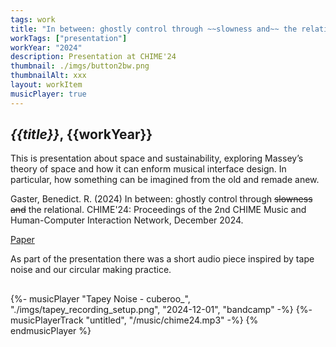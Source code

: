 ```yaml
---
tags: work
title: "In between: ghostly control through ~~slowness and~~ the relational"
workTags: ["presentation"]
workYear: "2024"
description: Presentation at CHIME'24
thumbnail: ./imgs/button2bw.png
thumbnailAlt: xxx
layout: workItem
musicPlayer: true
---
```


<h2><i>{{title}}</i>, {{workYear}}</h2>

This is presentation about space and sustainability, exploring Massey’s theory of space and how it can enform musical interface design. In particular, how something can be imagined from the old and remade anew.


Gaster, Benedict. R.  (2024) In between: ghostly control through ~~slowness and~~ the relational. CHIME'24: Proceedings of the 2nd CHIME Music and Human-Computer Interaction Network, December 2024.

[Paper](/imgs/chime24.pdf)

As part of the presentation there was a short audio piece inspired by tape noise and
our circular making practice.

<h2><i></i></h2>

{%- musicPlayer "Tapey Noise - cuberoo_", "./imgs/tapey_recording_setup.png", "2024-12-01", "bandcamp" -%}
{%- musicPlayerTrack "untitled", "/music/chime24.mp3" -%}
{% endmusicPlayer %}
